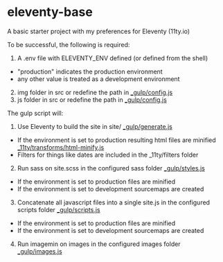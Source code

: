 # eleventy-base
A basic starter project with my preferences for Eleventy (11ty.io)

To be successful, the following is required:

1. A .env file with ELEVENTY_ENV defined (or defined from the shell)
 * "production" indicates the production environment 
 * any other value is treated as a development environment
2. img folder in src or redefine the path in [_gulp/config.js](_gulp/_config.js)
3. js folder in src or redefine the path in [_gulp/config.js](_gulp/_config.js)

The gulp script will:
1. Use Eleventy to build the site in site/ [_gulp/generate.js](_gulp/generate.js)
 * If the environment is set to production resulting html files are minified [_11ty/transforms/html-minify.js](_11ty/transforms/html-minify.js)
 * Filters for things like dates are included in the _11ty/filters folder
2. Run sass on site.scss in the configured sass folder [_gulp/styles.js](_gulp/styles.js)
 * If the environment is set to production files are minified
 * If the environment is set to development sourcemaps are created
3. Concatenate all javascript files into a single site.js in the configured scripts folder [_gulp/scripts.js](_gulp/scripts.js)
 * If the environment is set to production files are minified
 * If the environment is set to development sourcemaps are created
4. Run imagemin on images in the configured images folder [_gulp/images.js](_gulp/images.js)
